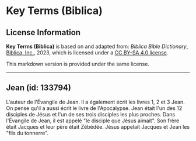 # Key Terms (Biblica)

## License Information

**Key Terms (Biblica)** is based on and adapted from: _Biblica Bible Dictionary_, [Biblica, Inc.](https://www.biblica.com/), 2023, which is licensed under a [CC BY-SA 4.0 license](https://creativecommons.org/licenses/by-sa/4.0/legalcode.en).

This markdown version is provided under the same license.



--------------------------------

## Jean (id: 133794)

L'auteur de l'Évangile de Jean. Il a également écrit les livres 1, 2 et 3 Jean. On pense qu'il a aussi écrit le livre de l'Apocalypse. Jean était l'un des 12 disciples de Jésus et l'un de ses trois disciples les plus proches. Dans l'Évangile de Jean, il est appelé "le disciple que Jésus aimait". Son frère était Jacques et leur père était Zébédée. Jésus appelait Jacques et Jean les "fils du tonnerre".


